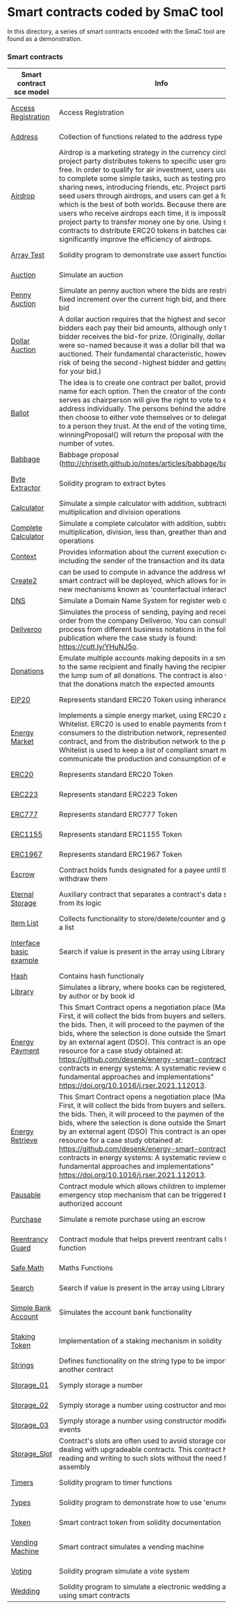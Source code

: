 **Smart contracts coded by SmaC tool**
================
In this directory, a series of smart contracts encoded with the SmaC tool are found as a demonstration.
### Smart contracts

| Smart contract sce model | Info | Ecore Model
| --- | --- | --- |
| [Access Registration](https://github.com/KybeleResearch/SmaC/blob/main/Example%20Models/AccessRegistration.sce) | Access Registration | [Access Registration model](https://github.com/KybeleResearch/SmaC/blob/main/Example%20Models/AccessRegistration.xmi)
| [Address](https://github.com/KybeleResearch/SmaC/blob/main/Example%20Models/Address.sce) | Collection of functions related to the address type | [Address model](https://github.com/KybeleResearch/SmaC/blob/main/Example%20Models/Address.xmi)
| [Airdrop](https://github.com/KybeleResearch/SmaC/blob/main/Example%20Models/Airdrop.sce) | Airdrop is a marketing strategy in the currency circle, and the project party distributes tokens to specific user groups for free. In order to qualify for air investment, users usually need to complete some simple tasks, such as testing products, sharing news, introducing friends, etc. Project parties can get seed users through airdrops, and users can get a fortune, which is the best of both worlds. Because there are many users who receive airdrops each time, it is impossible for the project party to transfer money one by one. Using smart contracts to distribute ERC20 tokens in batches can significantly improve the efficiency of airdrops. | [Airdrop model](https://github.com/KybeleResearch/SmaC/blob/main/Example%20Models/Airdrop.xmi)
| [Array Test](https://github.com/KybeleResearch/SmaC/blob/main/Example%20Models/ArrayTest.sce) | Solidity program to  demonstrate use assert function | [Array Test model](https://github.com/KybeleResearch/SmaC/blob/main/Example%20Models/ArrayTest.xmi)
| [Auction](https://github.com/KybeleResearch/SmaC/blob/main/Example%20Models/Auction.sce) | Simulate an auction| [Auction model](https://github.com/KybeleResearch/SmaC/blob/main/Example%20Models/Auction.xmi)
| [Penny Auction](https://github.com/KybeleResearch/SmaC/blob/main/Example%20Models/PennyAuction.sce) | Simulate an penny auction where the bids are restricted to a fixed increment over the current high bid, and there is a fee to bid| [Penny Auction model](https://github.com/KybeleResearch/SmaC/blob/main/Example%20Models/PennyAuction.xmi)
| [Dollar Auction](https://github.com/KybeleResearch/SmaC/blob/main/Example%20Models/DollarAuction.sce) | A dollar auction requires that the highest and second-highest bidders each pay their bid amounts, although only the highest bidder receives the bid-for prize. (Originally, dollar auctions were so-named because it was a dollar bill that was being auctioned. Their fundamental characteristic, however, is the risk of being the second-highest bidder and getting nothing for your bid.)| [Dollar Auction model](https://github.com/KybeleResearch/SmaC/blob/main/Example%20Models/DollarAuction.xmi)
| [Ballot](https://github.com/KybeleResearch/SmaC/blob/main/Example%20Models/Ballot.sce) | The idea is to create one contract per ballot, providing a short name for each option. Then the creator of the contract who serves as chairperson will give the right to vote to each address individually. The persons behind the addresses can then choose to either vote themselves or to delegate their vote to a person they trust. At the end of the voting time, winningProposal() will return the proposal with the largest number of votes. | [Ballot model](https://github.com/KybeleResearch/SmaC/blob/main/Example%20Models/Ballot.xmi) 
| [Babbage](https://github.com/KybeleResearch/SmaC/blob/main/Example%20Models/Babbage.sce) | Babbage proposal (http://chriseth.github.io/notes/articles/babbage/babbage.pdf) | [Babbage model](https://github.com/KybeleResearch/SmaC/blob/main/Example%20Models/Babbage.xmi) 
| [Byte Extractor](https://github.com/KybeleResearch/SmaC/blob/main/Example%20Models/ByteExtractor.sce) | Solidity program to extract bytes | [Byte Extractor model](https://github.com/KybeleResearch/SmaC/blob/main/Example%20Models/ByteExtractor.xmi)
| [Calculator](https://github.com/KybeleResearch/SmaC/blob/main/Example%20Models/Calculator.sce) | Simulate a simple calculator with addition, subtraction, multiplication and division operations | [Calculator Model](https://github.com/KybeleResearch/SmaC/blob/main/Example%20Models/Calculator.xmi)
| [Complete Calculator](https://github.com/KybeleResearch/SmaC/blob/main/Example%20Models/CalculatorInherance.sce) | Simulate a complete calculator with addition, subtraction, multiplication, division, less than, greather than and factorial operations |  [Complete Calculator model](https://github.com/KybeleResearch/SmaC/blob/main/Example%20Models/CalculatorInherance.xmi)
| [Context](https://github.com/KybeleResearch/SmaC/blob/main/Example%20Models/Context.sce) | Provides information about the current execution context, including the sender of the transaction and its data |  [Context model](https://github.com/KybeleResearch/SmaC/blob/main/Example%20Models/Context.xmi)
| [Create2](https://github.com/KybeleResearch/SmaC/blob/main/Example%20Models/Create2.sce) | can be used to compute in advance the address where a smart contract will be deployed, which allows for interesting new mechanisms known as 'counterfactual interactions' |  [Create2 model](https://github.com/KybeleResearch/SmaC/blob/main/Example%20Models/Create2.xmi)
| [DNS](https://github.com/KybeleResearch/SmaC/blob/main/Example%20Models/DNS.sce) | Simulate a Domain Name System for register web domains | [DNS model](https://github.com/KybeleResearch/SmaC/blob/main/Example%20Models/DNS.xmi)
| [Deliveroo](https://github.com/KybeleResearch/SmaC/blob/main/Example%20Models/Deliveroo.sce) | Simulates the process of sending, paying and receiving an order from the company Deliveroo. You can consult this process from different business notations in the following publication where the case study is found: https://cutt.ly/YHuNJ5o.| [Deliveroo model](https://github.com/KybeleResearch/SmaC/blob/main/Example%20Models/Deliveroo.xmi)
| [Donations](https://github.com/KybeleResearch/SmaC/blob/main/Example%20Models/Donations.sce) | Emulate multiple accounts making deposits in a smart contract to the same recipient and finally having the recipient withdraw the lump sum of all donations. The contract is also verifying that the donations match the expected amounts | [Donations model](https://github.com/KybeleResearch/SmaC/blob/main/Example%20Models/Donations.xmi)
| [EIP20](https://github.com/KybeleResearch/SmaC/blob/main/Example%20Models/EIP20.sce) | Represents standard ERC20 Token using inherance | [EIP20 model](https://github.com/KybeleResearch/SmaC/blob/main/Example%20Models/EIP20.xmi)
| [Energy Market ](https://github.com/KybeleResearch/SmaC/blob/main/Example%20Models/EnergyMarket.sce) | Implements a simple energy market, using ERC20 and Whitelist. ERC20 is used to enable payments from the consumers to the distribution network, represented by this contract, and from the distribution network to the producers. Whitelist is used to keep a list of compliant smart meters that communicate the production and consumption of energy. | [Energy Market model](https://github.com/KybeleResearch/SmaC/blob/main/Example%20Models/EnergyMarket.xmi)
| [ERC20](https://github.com/KybeleResearch/SmaC/blob/main/Example%20Models/ERC20.sce) | Represents standard ERC20 Token | [ERC20 model](https://github.com/KybeleResearch/SmaC/blob/main/Example%20Models/ERC223.xmi)
| [ERC223](https://github.com/KybeleResearch/SmaC/blob/main/Example%20Models/ERC223.sce) | Represents standard ERC223 Token | [ERC223 model](https://github.com/KybeleResearch/SmaC/blob/main/Example%20Models/ERC223.xmi)
| [ERC777](https://github.com/KybeleResearch/SmaC/blob/main/Example%20Models/ERC777.sce) | Represents standard ERC777 Token | [ERC777 model](https://github.com/KybeleResearch/SmaC/blob/main/Example%20Models/ERC777.xmi)
| [ERC1155](https://github.com/KybeleResearch/SmaC/blob/main/Example%20Models/ERC1155.sce) | Represents standard ERC1155 Token | [ERC1155 model](https://github.com/KybeleResearch/SmaC/blob/main/Example%20Models/ERC1155.xmi)
| [ERC1967](https://github.com/KybeleResearch/SmaC/blob/main/Example%20Models/ERC1967.sce) | Represents standard ERC1967 Token | [ERC1967 model](https://github.com/KybeleResearch/SmaC/blob/main/Example%20Models/ERC1967.xmi)
| [Escrow](https://github.com/KybeleResearch/SmaC/blob/main/Example%20Models/Escrow.sce) | Contract holds funds designated for a payee until they withdraw them| [Escrow model](https://github.com/KybeleResearch/SmaC/blob/main/Example%20Models/Escrow.xmi)
| [Eternal Storage](https://github.com/KybeleResearch/SmaC/blob/main/Example%20Models/EternalStorage.sce) | Auxiliary contract that separates a contract's data storage from its logic | [Eternal Storage model](https://github.com/KybeleResearch/SmaC/blob/main/Example%20Models/EternalStorage.xmi)
 [Item List](https://github.com/KybeleResearch/SmaC/blob/main/Example%20Models/ItemList.sce) | Collects functionality to store/delete/counter and get items in a list |  [Item List model](https://github.com/KybeleResearch/SmaC/blob/main/Example%20Models/ItemList.xmi)
 | [Interface basic example](https://github.com/KybeleResearch/SmaC/blob/main/Example%20Models/SayHelloInterface.sce) | Search if value is present in the array using Library function | [Interface basic example model](https://github.com/KybeleResearch/SmaC/blob/main/Example%20Models/SayHelloInterface.xmi)
 | [Hash](https://github.com/KybeleResearch/SmaC/blob/main/Example%20Models/Hash.sce) | Contains hash functionaly| [Hash model](https://github.com/KybeleResearch/SmaC/blob/main/Example%20Models/Hash.xmi)
 | [Library](https://github.com/KybeleResearch/SmaC/blob/main/Example%20Models/Book.sce) | Simulates a library, where books can be registered, searched by author or by book id| [Library model](https://github.com/KybeleResearch/SmaC/blob/main/Example%20Models/Book.xmi)
  | [Energy Payment](https://github.com/KybeleResearch/SmaC/blob/main/Example%20Models/Paper_Energy_Payment.sce) |This Smart Contract opens a negotiation place (Market Place): First, it will collect the bids from buyers and sellers. It will store the bids. Then, it will proceed to the paymen of the selected bids, where the selection is done outside the Smart Contract, by an external agent (DSO). This contract is an open-source resource for a case study obtained at: https://github.com/desenk/energy-smart-contract in "Smart contracts in energy systems: A systematic review of fundamental approaches and implementations" https://doi.org/10.1016/j.rser.2021.112013.| [Energy Payment model](https://github.com/KybeleResearch/SmaC/blob/main/Example%20Models/Paper_Energy_Sell.xmi)
  | [Energy Retrieve](https://github.com/KybeleResearch/SmaC/blob/main/Example%20Models/Paper_Energy_Retrieve.sce) |This Smart Contract opens a negotiation place (Market Place): First, it will collect the bids from buyers and sellers. It will store the bids. Then, it will proceed to the paymen of the selected bids, where the selection is done outside the Smart Contract, by an external agent (DSO) This contract is an open-source resource for a case study obtained at: https://github.com/desenk/energy-smart-contract in "Smart contracts in energy systems: A systematic review of fundamental approaches and implementations" https://doi.org/10.1016/j.rser.2021.112013.| [Energy Retrieve model](https://github.com/KybeleResearch/SmaC/blob/main/Example%20Models/Paper_Energy_Retrieve.xmi)
  | [Pausable](https://github.com/KybeleResearch/SmaC/blob/main/Example%20Models/Pausable.sce) | Contract module which allows children to implement an emergency stop mechanism that can be triggered by an authorized account | [Pausable model](https://github.com/KybeleResearch/SmaC/blob/main/Example%20Models/Pausable.xmi)
| [Purchase](https://github.com/KybeleResearch/SmaC/blob/main/Example%20Models/Purchase.sce) | Simulate a remote purchase using an escrow | [Purchase model](https://github.com/KybeleResearch/SmaC/blob/main/Example%20Models/Purchase.xmi)
| [Reentrancy Guard](https://github.com/KybeleResearch/SmaC/blob/main/Example%20Models/ReentrancyGuard.sce) | Contract module that helps prevent reentrant calls to a function | [Reentrancy Guard model](https://github.com/KybeleResearch/SmaC/blob/main/Example%20Models/ReentrancyGuard.xmi)
| [Safe Math](https://github.com/KybeleResearch/SmaC/blob/main/Example%20Models/SafeMath.sce) | Maths Functions | [Safe Math model](https://github.com/KybeleResearch/SmaC/blob/main/Example%20Models/SafeMath.xmi)
| [Search](https://github.com/KybeleResearch/SmaC/blob/main/Example%20Models/Search.sce) | Search if value is present in the array using Library function | [Search model](https://github.com/KybeleResearch/SmaC/blob/main/Example%20Models/Search.xmi)
| [Simple Bank Account](https://github.com/KybeleResearch/SmaC/blob/main/Example%20Models/SimpleBankAccount.sce) |Simulates the account bank functionality | [Simple Bank Account model](https://github.com/KybeleResearch/SmaC/blob/main/Example%20Models/SimpleBankAccount.xmi)
| [Staking Token](https://github.com/KybeleResearch/SmaC/blob/main/Example%20Models/StakingToken.sce) |Implementation of a staking mechanism in solidity | [Staking Token model](https://github.com/KybeleResearch/SmaC/blob/main/Example%20Models/StakingToken.xmi)
| [Strings](https://github.com/KybeleResearch/SmaC/blob/main/Example%20Models/Strings.sce) |Defines functionality on the string type to be imported by another contract | [Strings model](https://github.com/KybeleResearch/SmaC/blob/main/Example%20Models/Strings.xmi)
| [Storage_01](https://github.com/KybeleResearch/SmaC/blob/main/Example%20Models/Storage.sce) | Symply storage a number | [Storage_01 model](https://github.com/KybeleResearch/SmaC/blob/main/Example%20Models/Storage.xmi)
| [Storage_02](https://github.com/KybeleResearch/SmaC/blob/main/Example%20Models/StorageRestrictions.sce) | Symply storage a number using costructor and modifiers | [Storage_02 model](https://github.com/KybeleResearch/SmaC/blob/main/Example%20Models/StorageRestrictions.xmi)
| [Storage_03](https://github.com/KybeleResearch/SmaC/blob/main/Example%20Models/Purchase.sce) | Symply storage a number using constructor modifiers and events | [Storage_03 model](https://github.com/KybeleResearch/SmaC/blob/main/Example%20Models/Purchase.xmi)
| [Storage_Slot](https://github.com/KybeleResearch/SmaC/blob/main/Example%20Models/StorageSlot.sce) | Contract's slots are often used to avoid storage conflict when dealing with upgradeable contracts. This contract helps with reading and writing to such slots without the need for inline assembly | [Storage_Slot model](https://github.com/KybeleResearch/SmaC/blob/main/Example%20Models/StorageSlot.xmi)
| [Timers](https://github.com/KybeleResearch/SmaC/blob/main/Example%20Models/Timers.sce) | Solidity program to timer functions | [Timers model](https://github.com/KybeleResearch/SmaC/blob/main/Example%20Models/Timers.xmi)
| [Types](https://github.com/KybeleResearch/SmaC/blob/main/Example%20Models/Types.sce) | Solidity program to demonstrate how to use 'enumerator' | [Types model](https://github.com/KybeleResearch/SmaC/blob/main/Example%20Models/Types.xmi)
| [Token](https://github.com/KybeleResearch/SmaC/blob/main/Example%20Models/Token.sce) | Smart contract token from solidity documentation | [Token model](https://github.com/KybeleResearch/SmaC/blob/main/Example%20Models/Token.xmi)
| [Vending Machine](https://github.com/KybeleResearch/SmaC/blob/main/Example%20Models/VendingMachine.sce) | Smart contract simulates a vending machine | [Vending Machine model](https://github.com/KybeleResearch/SmaC/blob/main/Example%20Models/VendingMachine.xmi)
| [Voting](https://github.com/KybeleResearch/SmaC/blob/main/Example%20Models/VotingForTopper.sce) | Solidity program simulate a vote system | [Voting model](https://github.com/KybeleResearch/SmaC/blob/main/Example%20Models/VotingForTopper.xmi)
| [Wedding](https://github.com/KybeleResearch/SmaC/blob/main/Example%20Models/Wedding.sce) | Solidity program to simulate a electronic wedding accord using smart contracts  | [Wedding model](https://github.com/KybeleResearch/SmaC/blob/main/Example%20Models/Wedding.xmi)
